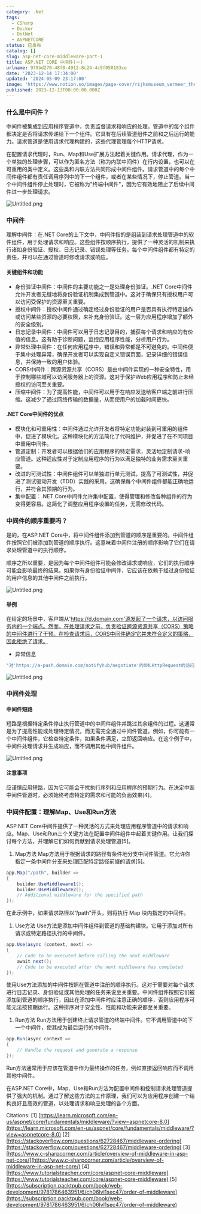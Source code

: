 ```yaml
---
category: .Net
tags:
  - CSharp
  - Docker
  - DotNet
  - ASPNETCORE
status: 已发布
catalog: []
slug: asp-net-core-middleware-part-1
title: ASP.NET CORE 中间件(一)
urlname: 979bd270-48f0-4912-8c24-4c9f050183ce
date: '2023-12-14 17:34:00'
updated: '2024-05-09 23:17:00'
image: 'https://www.notion.so/images/page-cover/rijksmuseum_vermeer_the_milkmaid.jpg'
published: 2023-12-13T08:00:00.000Z
---
```


### 什么是中间件？


中间件被集成到应用程序管道中，负责监督请求和响应的处理。管道中的每个组件都决定是否将请求传递给下一个组件。它具有在后续管道组件之前和之后运行的能力。请求管道是使用请求代理构建的，这些代理管理每个HTTP请求。


在配置请求代理时，Run、Map和Use扩展方法起着关键作用。请求代理，作为一个单独的处理步骤，可以作为匿名方法（称为内联中间件）在行内设置，也可以在可重用的类中定义。这些类和内联方法共同形成中间件组件。请求管道中的每个中间件组件都有责任调用序列中的下一个组件，或者在某些情况下，停止管道。当一个中间件组件停止处理时，它被称为"终端中间件"，因为它有效地阻止了后续中间件进一步处理请求。


![Untitled.png](https://prod-files-secure.s3.us-west-2.amazonaws.com/5d24fe63-e567-4804-86f9-9fdc62e13082/da807807-d02d-4fa1-86b6-db45e4678714/Untitled.png?X-Amz-Algorithm=AWS4-HMAC-SHA256&X-Amz-Content-Sha256=UNSIGNED-PAYLOAD&X-Amz-Credential=ASIAZI2LB4664GXMZQUG%2F20250304%2Fus-west-2%2Fs3%2Faws4_request&X-Amz-Date=20250304T213437Z&X-Amz-Expires=3600&X-Amz-Security-Token=IQoJb3JpZ2luX2VjEL3%2F%2F%2F%2F%2F%2F%2F%2F%2F%2FwEaCXVzLXdlc3QtMiJGMEQCIBMlAilznJ3DGFR4a2NXCF%2FwvDA1Zey2JHGfR11aNxtfAiA23HaOw%2FLqsGk4YQJjdqaDmCX%2Bn5%2Fr6He8n4k0PNlf9SqIBAj2%2F%2F%2F%2F%2F%2F%2F%2F%2F%2F8BEAAaDDYzNzQyMzE4MzgwNSIM%2FRR7Z5QbRRP9cGIaKtwDPbbSgsIkI9ZVK50WMRGc%2B2EcOCajv7kpCOxO9kbtec%2BBTCMfOzW%2BpcEZFZQCQOk2xrY7pyXmJVvcxdZGdOr9IDSgF2dnTJOL0PFwYuE6CmX5XirsG0%2FfKvWBX7HdswIDOP3CJLjQ%2BaWj7unU0N2kmZin4jvL24DptKcL9YBvgYrD55LLvG1Vr27%2FybtRDJC%2B31I3B1Z%2BHiP1NY1SZCatcYPzsUyds1FiA%2Bcy4mXZFJLi6A951X2qdo7rVx57xJJjymHTznZXBxC%2BY6Zownt9hjlZuotI%2BIJqaER3rDWOGVP53lXMqyIaM3JH8lffMbZ%2FoV8zKa1J3pYGUiVb9lJBkPsSmNVJ6935WlXOPJ6%2FcWr8bcT5%2FvAwR%2FnMJnNNoqA3cMjKzomlJ1PAkU%2BsU4nZCwsGbWSEnj%2FgDmkbYiaUz%2FStyPkbj%2F%2BnK8I8JzqWnKC4AdeHrQhhzTZvUutROFAOuAgUWw1iVv8unrYhQKj66l28%2BulgOHz%2F6kJKVn5UppuFDiMawr1ugPi59MabSCcxC4iMDpWk3HHEFACiGaHOROu7%2Frbt%2Fc8vyUbWd97iOzC0aHbd%2FK5rPI23rhtQzOjJKmMzF5tWwSi5Mv28O24Bes%2FOU71MwPojbqsgYMYw0tqdvgY6pgEw0sBNbYnmpjLU52gdgTuNuwHYdwK1oAvwexd6jK4QDTBn%2FR9X70taa0ymloHAZxXsC8GCs25osSQ%2B0pvuW%2BIRwI7hDzPuokqUe634E1mtwcTDLo4l68BNJdMddEr4%2BP29sJpxPJhcFk0POueAWv8KNXBd%2FL6zulEaMqhQlnYXy2b2Ci%2Fp0xyGon5vsKnIjtEeK7PwcPDqTozVxKx5fcF9Xd91bM7j&X-Amz-Signature=67cde34de592bd98890a38d1a8b3f275193d8ede84a03ee465882d2289c4db63&X-Amz-SignedHeaders=host&x-id=GetObject)


### 中间件


理解中间件：在.NET Core的上下文中，中间件指的是组装到请求处理管道中的软件组件，用于处理请求和响应。这些组件按顺序执行，提供了一种灵活的机制来执行诸如身份验证、授权、日志记录、错误处理等任务。每个中间件组件都有特定的责任，并可以在通过管道时修改请求或响应。


#### 关键组件和功能

- 身份验证中间件：中间件的主要功能之一是处理身份验证。.NET Core中间件允许开发者无缝地将身份验证机制集成到管道中。这对于确保只有授权用户可以访问受保护的资源至关重要。
- 授权中间件：授权中间件通过确定经过身份验证的用户是否具有执行特定操作或访问某些资源的必要权限，来补充身份验证。这一层为应用程序增加了额外的安全级别。
- 日志记录中间件：中间件可以用于日志记录目的，捕获每个请求和响应的有价值的信息。这有助于诊断问题，监控应用程序性能，分析用户行为。
- 异常处理中间件：在任何应用程序中，错误和异常都是不可避免的。中间件便于集中处理异常，确保开发者可以实现自定义错误页面，记录详细的错误信息，并保持一致的用户体验。
- CORS中间件：跨源资源共享（CORS）是由中间件实现的一种安全特性，用于控制哪些域可以访问服务器上的资源。这对于保护Web应用程序和防止未经授权的访问至关重要。
- 压缩中间件：为了提高性能，中间件可以用于在响应发送给客户端之前进行压缩。这减少了通过网络传输的数据量，从而使用户的加载时间更快。

#### .NET Core中间件的优点

- 模块化和可重用性：中间件通过允许开发者将特定功能封装到可重用的组件中，促进了模块化。这种模块化的方法简化了代码维护，并促进了在不同项目中重用中间件。
- 管道定制：开发者可以根据他们的应用程序的特定需求，灵活地定制请求-响应管道。这种适应性对于定制应用程序的行为以满足独特的业务需求至关重要。
- 改进的可测试性：中间件组件可以单独进行单元测试，提高了可测试性，并促进了测试驱动开发（TDD）实践的采用。这确保每个中间件组件都能正确地运行，并符合其预期的行为。
- 集中配置：.NET Core中间件允许集中配置，使得管理和修改各种组件的行为变得更容易。这简化了调整应用程序设置的任务，无需修改代码。

### 中间件的顺序重要吗？


是的，在ASP.NET Core中，将中间件组件添加到管道的顺序是重要的。中间件组件按照它们被添加到管道的顺序执行。这意味着中间件注册的顺序影响了它们在请求处理管道中的执行顺序。


顺序之所以重要，是因为每个中间件组件可能会修改请求或响应，它们的执行顺序可能会影响最终的结果。如果你有身份验证中间件，它应该在依赖于经过身份验证的用户信息的其他中间件之前执行。


![Untitled.png](https://prod-files-secure.s3.us-west-2.amazonaws.com/5d24fe63-e567-4804-86f9-9fdc62e13082/24f795a2-1c5a-4a6b-a0d8-2afb160076f1/Untitled.png?X-Amz-Algorithm=AWS4-HMAC-SHA256&X-Amz-Content-Sha256=UNSIGNED-PAYLOAD&X-Amz-Credential=ASIAZI2LB4664GXMZQUG%2F20250304%2Fus-west-2%2Fs3%2Faws4_request&X-Amz-Date=20250304T213437Z&X-Amz-Expires=3600&X-Amz-Security-Token=IQoJb3JpZ2luX2VjEL3%2F%2F%2F%2F%2F%2F%2F%2F%2F%2FwEaCXVzLXdlc3QtMiJGMEQCIBMlAilznJ3DGFR4a2NXCF%2FwvDA1Zey2JHGfR11aNxtfAiA23HaOw%2FLqsGk4YQJjdqaDmCX%2Bn5%2Fr6He8n4k0PNlf9SqIBAj2%2F%2F%2F%2F%2F%2F%2F%2F%2F%2F8BEAAaDDYzNzQyMzE4MzgwNSIM%2FRR7Z5QbRRP9cGIaKtwDPbbSgsIkI9ZVK50WMRGc%2B2EcOCajv7kpCOxO9kbtec%2BBTCMfOzW%2BpcEZFZQCQOk2xrY7pyXmJVvcxdZGdOr9IDSgF2dnTJOL0PFwYuE6CmX5XirsG0%2FfKvWBX7HdswIDOP3CJLjQ%2BaWj7unU0N2kmZin4jvL24DptKcL9YBvgYrD55LLvG1Vr27%2FybtRDJC%2B31I3B1Z%2BHiP1NY1SZCatcYPzsUyds1FiA%2Bcy4mXZFJLi6A951X2qdo7rVx57xJJjymHTznZXBxC%2BY6Zownt9hjlZuotI%2BIJqaER3rDWOGVP53lXMqyIaM3JH8lffMbZ%2FoV8zKa1J3pYGUiVb9lJBkPsSmNVJ6935WlXOPJ6%2FcWr8bcT5%2FvAwR%2FnMJnNNoqA3cMjKzomlJ1PAkU%2BsU4nZCwsGbWSEnj%2FgDmkbYiaUz%2FStyPkbj%2F%2BnK8I8JzqWnKC4AdeHrQhhzTZvUutROFAOuAgUWw1iVv8unrYhQKj66l28%2BulgOHz%2F6kJKVn5UppuFDiMawr1ugPi59MabSCcxC4iMDpWk3HHEFACiGaHOROu7%2Frbt%2Fc8vyUbWd97iOzC0aHbd%2FK5rPI23rhtQzOjJKmMzF5tWwSi5Mv28O24Bes%2FOU71MwPojbqsgYMYw0tqdvgY6pgEw0sBNbYnmpjLU52gdgTuNuwHYdwK1oAvwexd6jK4QDTBn%2FR9X70taa0ymloHAZxXsC8GCs25osSQ%2B0pvuW%2BIRwI7hDzPuokqUe634E1mtwcTDLo4l68BNJdMddEr4%2BP29sJpxPJhcFk0POueAWv8KNXBd%2FL6zulEaMqhQlnYXy2b2Ci%2Fp0xyGon5vsKnIjtEeK7PwcPDqTozVxKx5fcF9Xd91bM7j&X-Amz-Signature=a2ddad0b46fa7fabfd261b275321617a24297b342ebd87bd5816ccbb2f482164&X-Amz-SignedHeaders=host&x-id=GetObject)


#### 举例


在给定的场景中，客户端从'https://d.domain.com'源发起了一个请求，以访问服务内的一个端点。然而，在处理请求之前，负责验证跨源资源共享（CORS）策略的中间件进行了干预。在检查请求后，CORS中间件确定它并未符合定义的策略，因此拒绝了请求。

- 异常信息

```c#
"对'https://a-push.domain.com/notifyhub/negotiate'的XMLHttpRequest的访问，源自'https://d.domain.com'，已被CORS策略阻止：预检请求的响应未通过访问控制检查：请求的资源上没有'Access-Control-Allow-Origin'头。"[1][2][3]
```


![Untitled.png](https://prod-files-secure.s3.us-west-2.amazonaws.com/5d24fe63-e567-4804-86f9-9fdc62e13082/371d9517-dafe-4432-94b7-2d14d1593167/Untitled.png?X-Amz-Algorithm=AWS4-HMAC-SHA256&X-Amz-Content-Sha256=UNSIGNED-PAYLOAD&X-Amz-Credential=ASIAZI2LB4664GXMZQUG%2F20250304%2Fus-west-2%2Fs3%2Faws4_request&X-Amz-Date=20250304T213437Z&X-Amz-Expires=3600&X-Amz-Security-Token=IQoJb3JpZ2luX2VjEL3%2F%2F%2F%2F%2F%2F%2F%2F%2F%2FwEaCXVzLXdlc3QtMiJGMEQCIBMlAilznJ3DGFR4a2NXCF%2FwvDA1Zey2JHGfR11aNxtfAiA23HaOw%2FLqsGk4YQJjdqaDmCX%2Bn5%2Fr6He8n4k0PNlf9SqIBAj2%2F%2F%2F%2F%2F%2F%2F%2F%2F%2F8BEAAaDDYzNzQyMzE4MzgwNSIM%2FRR7Z5QbRRP9cGIaKtwDPbbSgsIkI9ZVK50WMRGc%2B2EcOCajv7kpCOxO9kbtec%2BBTCMfOzW%2BpcEZFZQCQOk2xrY7pyXmJVvcxdZGdOr9IDSgF2dnTJOL0PFwYuE6CmX5XirsG0%2FfKvWBX7HdswIDOP3CJLjQ%2BaWj7unU0N2kmZin4jvL24DptKcL9YBvgYrD55LLvG1Vr27%2FybtRDJC%2B31I3B1Z%2BHiP1NY1SZCatcYPzsUyds1FiA%2Bcy4mXZFJLi6A951X2qdo7rVx57xJJjymHTznZXBxC%2BY6Zownt9hjlZuotI%2BIJqaER3rDWOGVP53lXMqyIaM3JH8lffMbZ%2FoV8zKa1J3pYGUiVb9lJBkPsSmNVJ6935WlXOPJ6%2FcWr8bcT5%2FvAwR%2FnMJnNNoqA3cMjKzomlJ1PAkU%2BsU4nZCwsGbWSEnj%2FgDmkbYiaUz%2FStyPkbj%2F%2BnK8I8JzqWnKC4AdeHrQhhzTZvUutROFAOuAgUWw1iVv8unrYhQKj66l28%2BulgOHz%2F6kJKVn5UppuFDiMawr1ugPi59MabSCcxC4iMDpWk3HHEFACiGaHOROu7%2Frbt%2Fc8vyUbWd97iOzC0aHbd%2FK5rPI23rhtQzOjJKmMzF5tWwSi5Mv28O24Bes%2FOU71MwPojbqsgYMYw0tqdvgY6pgEw0sBNbYnmpjLU52gdgTuNuwHYdwK1oAvwexd6jK4QDTBn%2FR9X70taa0ymloHAZxXsC8GCs25osSQ%2B0pvuW%2BIRwI7hDzPuokqUe634E1mtwcTDLo4l68BNJdMddEr4%2BP29sJpxPJhcFk0POueAWv8KNXBd%2FL6zulEaMqhQlnYXy2b2Ci%2Fp0xyGon5vsKnIjtEeK7PwcPDqTozVxKx5fcF9Xd91bM7j&X-Amz-Signature=6ca29190f140a62f2173ed74d6bbf8398683b77d2a5b1f388af9d28bf436ab93&X-Amz-SignedHeaders=host&x-id=GetObject)


### 中间件处理


#### 中间件短路
短路是根据特定条件停止执行管道中的中间件组件并跳过其余组件的过程。这通常是为了提高性能或处理特定情况，而无需完全通过中间件管道。例如，你可能有一个中间件组件，它检查特定条件，如果条件满足，立即返回响应。在这个例子中，中间件处理请求并生成响应，而不调用其他中间件组件。


![Untitled.png](https://prod-files-secure.s3.us-west-2.amazonaws.com/5d24fe63-e567-4804-86f9-9fdc62e13082/e8a1d943-cb51-4723-936e-23c6af2fb0f9/Untitled.png?X-Amz-Algorithm=AWS4-HMAC-SHA256&X-Amz-Content-Sha256=UNSIGNED-PAYLOAD&X-Amz-Credential=ASIAZI2LB4664GXMZQUG%2F20250304%2Fus-west-2%2Fs3%2Faws4_request&X-Amz-Date=20250304T213437Z&X-Amz-Expires=3600&X-Amz-Security-Token=IQoJb3JpZ2luX2VjEL3%2F%2F%2F%2F%2F%2F%2F%2F%2F%2FwEaCXVzLXdlc3QtMiJGMEQCIBMlAilznJ3DGFR4a2NXCF%2FwvDA1Zey2JHGfR11aNxtfAiA23HaOw%2FLqsGk4YQJjdqaDmCX%2Bn5%2Fr6He8n4k0PNlf9SqIBAj2%2F%2F%2F%2F%2F%2F%2F%2F%2F%2F8BEAAaDDYzNzQyMzE4MzgwNSIM%2FRR7Z5QbRRP9cGIaKtwDPbbSgsIkI9ZVK50WMRGc%2B2EcOCajv7kpCOxO9kbtec%2BBTCMfOzW%2BpcEZFZQCQOk2xrY7pyXmJVvcxdZGdOr9IDSgF2dnTJOL0PFwYuE6CmX5XirsG0%2FfKvWBX7HdswIDOP3CJLjQ%2BaWj7unU0N2kmZin4jvL24DptKcL9YBvgYrD55LLvG1Vr27%2FybtRDJC%2B31I3B1Z%2BHiP1NY1SZCatcYPzsUyds1FiA%2Bcy4mXZFJLi6A951X2qdo7rVx57xJJjymHTznZXBxC%2BY6Zownt9hjlZuotI%2BIJqaER3rDWOGVP53lXMqyIaM3JH8lffMbZ%2FoV8zKa1J3pYGUiVb9lJBkPsSmNVJ6935WlXOPJ6%2FcWr8bcT5%2FvAwR%2FnMJnNNoqA3cMjKzomlJ1PAkU%2BsU4nZCwsGbWSEnj%2FgDmkbYiaUz%2FStyPkbj%2F%2BnK8I8JzqWnKC4AdeHrQhhzTZvUutROFAOuAgUWw1iVv8unrYhQKj66l28%2BulgOHz%2F6kJKVn5UppuFDiMawr1ugPi59MabSCcxC4iMDpWk3HHEFACiGaHOROu7%2Frbt%2Fc8vyUbWd97iOzC0aHbd%2FK5rPI23rhtQzOjJKmMzF5tWwSi5Mv28O24Bes%2FOU71MwPojbqsgYMYw0tqdvgY6pgEw0sBNbYnmpjLU52gdgTuNuwHYdwK1oAvwexd6jK4QDTBn%2FR9X70taa0ymloHAZxXsC8GCs25osSQ%2B0pvuW%2BIRwI7hDzPuokqUe634E1mtwcTDLo4l68BNJdMddEr4%2BP29sJpxPJhcFk0POueAWv8KNXBd%2FL6zulEaMqhQlnYXy2b2Ci%2Fp0xyGon5vsKnIjtEeK7PwcPDqTozVxKx5fcF9Xd91bM7j&X-Amz-Signature=ea9a021d9508149f4d27e141a784b00efbd62f923162f658f1b76da4ab0203c9&X-Amz-SignedHeaders=host&x-id=GetObject)


#### 注意事项


应谨慎应用短路，因为它可能会干扰执行序列和应用程序的预期行为。在决定中断中间件管道时，必须始终考虑特定的需求和可能的负面效果[4]。


### 中间件配置：理解Map、Use和Run方法


ASP.NET Core中间件提供了一种灵活的方式来处理应用程序管道中的请求和响应。Map、Use和Run三个关键方法在配置中间件组件中起着关键作用。让我们探讨每个方法，并理解它们如何贡献到请求处理管道[5]。

1. Map方法
Map方法用于根据请求的路径有条件地分支中间件管道。它允许你指定一条中间件分支来处理匹配特定路径前缀的请求[5]。

```c#
app.Map("/path", builder =>
{
    builder.UseMiddleware1();
    builder.UseMiddleware2();
    // Additional middleware for the specified path
});
```


在此示例中，如果请求路径以“/path”开头，则将执行 Map 块内指定的中间件。

1. Use方法
Use方法是添加中间件组件到管道的基础构建块。它用于添加对所有请求或特定路径执行的中间件。

```c#
app.Use(async (context, next) =>
{
    // Code to be executed before calling the next middleware
    await next();
    // Code to be executed after the next middleware has completed
});
```


使用Use方法添加的中间件按照在管道中注册的顺序执行。这对于需要对每个请求进行日志记录、身份验证或其他处理的任务来说至关重要。中间件组件按照它们被添加到管道的顺序执行，因此在添加中间件时应注意正确的顺序，否则应用程序可能无法按预期运行。这种排序对于安全性、性能和功能来说都至关重要。

1. Run方法
Run方法用于创建终止请求管道的终端中间件。它不调用管道中的下一个中间件，使其成为最后运行的中间件。

```c#
app.Run(async context =>
{
    // Handle the request and generate a response
});
```


Run方法通常用于应该在管道中作为最终操作的任务，例如直接返回响应而不调用其他中间件。


在ASP.NET Core中，Map、Use和Run方法为配置中间件和控制请求处理管道提供了强大的机制。通过了解这些方法的工作原理，我们可以为应用程序创建一个结构良好且高效的管道，以处理请求和响应处理的各个方面。


Citations:
[1] [https://learn.microsoft.com/en-us/aspnet/core/fundamentals/middleware/?view=aspnetcore-8.0](https://learn.microsoft.com/en-us/aspnet/core/fundamentals/middleware/?view=aspnetcore-8.0)
[2] [https://stackoverflow.com/questions/62728467/middleware-ordering](https://stackoverflow.com/questions/62728467/middleware-ordering)
[3] [https://www.c-sharpcorner.com/article/overview-of-middleware-in-asp-net-core/](https://www.c-sharpcorner.com/article/overview-of-middleware-in-asp-net-core/)
[4] [https://www.tutorialsteacher.com/core/aspnet-core-middleware](https://www.tutorialsteacher.com/core/aspnet-core-middleware)
[5] [https://subscription.packtpub.com/book/web-development/9781786463951/6/ch06lvl1sec47/order-of-middleware](https://subscription.packtpub.com/book/web-development/9781786463951/6/ch06lvl1sec47/order-of-middleware)

